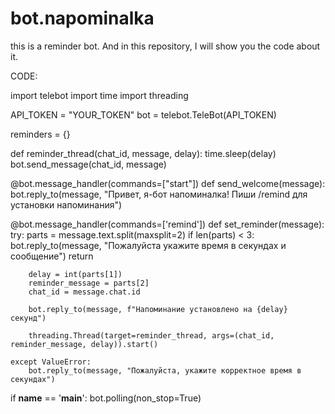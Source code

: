 # bot.napominalka
this is a reminder bot. And in this repository, I will show you the code about it.








CODE:

import telebot
import time
import threading


API_TOKEN = "YOUR_TOKEN"
bot = telebot.TeleBot(API_TOKEN)

reminders = {}

def reminder_thread(chat_id, message, delay):
    time.sleep(delay)
    bot.send_message(chat_id, message)

@bot.message_handler(commands=["start"])
def send_welcome(message):
    bot.reply_to(message, "Привет, я-бот напоминалка! Пиши /remind для установки напоминания")

@bot.message_handler(commands=['remind'])
def set_reminder(message):
    try:
        parts = message.text.split(maxsplit=2)
        if len(parts) < 3:
            bot.reply_to(message, "Пожалуйста укажите время в секундах и сообщение")
            return
        
        delay = int(parts[1])
        reminder_message = parts[2]
        chat_id = message.chat.id
        
        bot.reply_to(message, f"Напоминание установлено на {delay} секунд")
        
        threading.Thread(target=reminder_thread, args=(chat_id, reminder_message, delay)).start()
        
    except ValueError:
        bot.reply_to(message, "Пожалуйста, укажите корректное время в секундах")

if __name__ == '__main__':
    bot.polling(non_stop=True)
